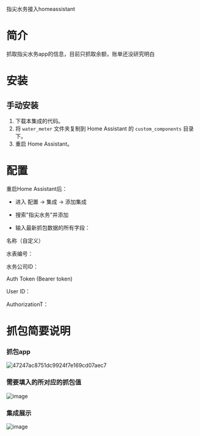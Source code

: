 指尖水务接入homeassistant

# 简介
抓取指尖水务app的信息，目前只抓取余额，账单还没研究明白


# 安装
## 手动安装
1. 下载本集成的代码。
2. 将 `water_meter` 文件夹复制到 Home Assistant 的 `custom_components` 目录下。
3. 重启 Home Assistant。


# 配置

重启Home Assistant后：

* 进入 配置 → 集成 → 添加集成

* 搜索"指尖水务"并添加

* 输入最新抓包数据的所有字段：

名称（自定义）

水表编号：

水务公司ID：

Auth Token (Bearer token)

User ID：

AuthorizationT：

# 抓包简要说明

### 抓包app
![47247ac8751dc9924f7e169cd07aec7](https://github.com/user-attachments/assets/d710987c-af4b-49ed-8df1-2e4c571e9ad7)

### 需要填入的所对应的抓包值
![image](https://github.com/user-attachments/assets/de564252-0f4d-42c9-bc2b-549655ea7aee)

### 集成展示
  
![image](https://github.com/user-attachments/assets/40821a64-45bc-4562-8307-e8f7bf1fbaf3)


